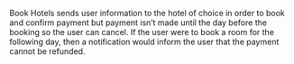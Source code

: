
Book Hotels sends user information to the hotel of choice in order to book and confirm payment but payment isn’t made until the day before the booking so the user can cancel. If the user were to book a room for the following day, then a notification would inform the user that the payment cannot be refunded.